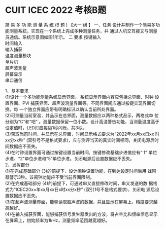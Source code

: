 # CUIT ICEC 2022 考核B题
简 易 多 功 能 测 量 系 统 (B 题 )
【大一 组 】
一、任务 设计并制作一个简易多功能测量系統。实现在一个系统上完成多种测量任务，并 通过人机交互接又与测量员通信。系统示意图如图1所示。
二 要求
按键输入   
时间输入   
输入捕获  
温度测量模块   
单片机  
超声波測量  
屏幕显示  
串口通信  
   
 1、基本要求     
(1)设计一个多功能测量系统显示界面， 系统显示界面内容应包括总界面、时钟 设置界面、PVI 捕获界面、超声波测量界面等。不同界面间应通过按键实现界面切 换。每 一个独立界面应带有明确标识以确认当前所处界面。  
(2)可测量当前室温，并品示在总界面，测量数据应以两种格式品示，两格式单 位分别为“C”和“吧” 。测量数据保留一位小数。设计高温警告功能，当测量温度高于设定值时，LED灯应每隔1秒闪烁，共3秒。  
(3)获取当前时间，并显示在总界面，时间显示格式要求为“2022年xx月xx日xx 时xx分xx秒” (双引号不是格式要求)，应与测评当天的真实时间相同，关闭电源后时间数据应不丢失。   
(4)在时钟设置界面可通过按键设置当前时间，按键修改基础步进值应有“ 1” 单位步进、“2"单位步进和“5”单位步进。关闭电源后设置数据应不丢失。   
2、发挥部分   
(1)在完成基础部分 (3)的前提下，设计闹钟设置功能，在到达设定时间后用 蜂鸣器警示3秒。该闹钟功能应不受当前界面限制。   
(2)在完成基础部分 (4)的前提下，可通过串又直接修改时间，串又发送的数 据格式为“ICEC20x×年xx月xx日x时xx分x秒” (双引1号不是格式要求)，关闭电 源后设置数据应不丟失。   
(3)在超声波测量界面，能够读取超声波的数据，并且显示在屏幕上，精度要求越高越好。   
(4)在输入捕获界面，能够捕获信号发生器发出的方波，将占空比和频率信息显示在屏幕上，初始频率为1kHz，测量频率范围越宽越好。   
